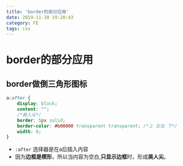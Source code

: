 ```yaml
---
title: 'border的部分应用'
date: 2019-11-30 19:20:43
category: FE
tags: css
---
```

# border的部分应用
## border做倒三角形图标
```css
a:after {
	display: block;
	content: "";
	/*美人尖*/
	border: 5px solid;
	border-color: #b00000 transparent transparent; /*上 左右 下*/
	width: 0; 
}
```
- `:after` 选择器是在a后插入内容
- 因为**边框是楔形**，所以当内容为空白,**只显示边框**时，形成**美人尖**。
